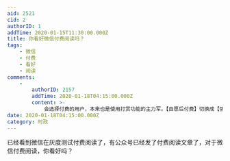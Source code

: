 ```yaml
---
aid: 2521
cid: 2
authorID: 1
addTime: 2020-01-15T11:30:00.000Z
title: 你看好微信付费阅读吗？
tags:
    - 微信
    - 付费
    - 看好
    - 阅读
comments:
    -
        authorID: 2157
        addTime: 2020-01-18T04:15:00.000Z
        content: >-
            会选择付费的用户，本来也是使用打赏功能的主力军。【自愿后付费】切换成【强制先付费】，有正面效果，在犹豫是否打赏或打赏量不高的用户，会愿意增加付费；也有负面效果，支付者的厌恶损失情结增加，既有免费读者退出，新流量也会减少。考虑到读者和发布者都有惰性，只有正面效果大于负面效果时，发布者才可能切换至强制先付费。也就是说，只有老读者粘性足够高，**且**新读者基本不带来收益的发布者，才可以从中获利。微信公众号的运营，大多是流量为王，满足这种条件的发布者凤毛麟角。大部分发布者，依旧会依赖免费阅读+广告的盈利方式。因此，付费阅读可能不会有太大的水花。
date: 2020-01-18T04:15:00.000Z
category: 时政
---
```


已经看到微信在灰度测试付费阅读了，有公众号已经发了付费阅读文章了，对于微信付费阅读，你看好吗？
